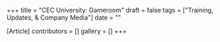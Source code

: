 +++
title = "CEC University: Gameroom"
draft = false
tags = ["Training, Updates, & Company Media"]
date = ""

[Article]
contributors = []
gallery = []
+++